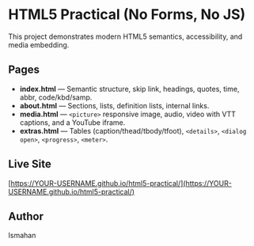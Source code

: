 # HTML5 Practical (No Forms, No JS)

This project demonstrates modern HTML5 semantics, accessibility, and media embedding.

## Pages

- **index.html** — Semantic structure, skip link, headings, quotes, time, abbr, code/kbd/samp.
- **about.html** — Sections, lists, definition lists, internal links.
- **media.html** — `<picture>` responsive image, audio, video with VTT captions, and a YouTube iframe.
- **extras.html** — Tables (caption/thead/tbody/tfoot), `<details>`, `<dialog open>`, `<progress>`, `<meter>`.

## Live Site
[https://YOUR-USERNAME.github.io/html5-practical/](https://YOUR-USERNAME.github.io/html5-practical/)

## Author
Ismahan
